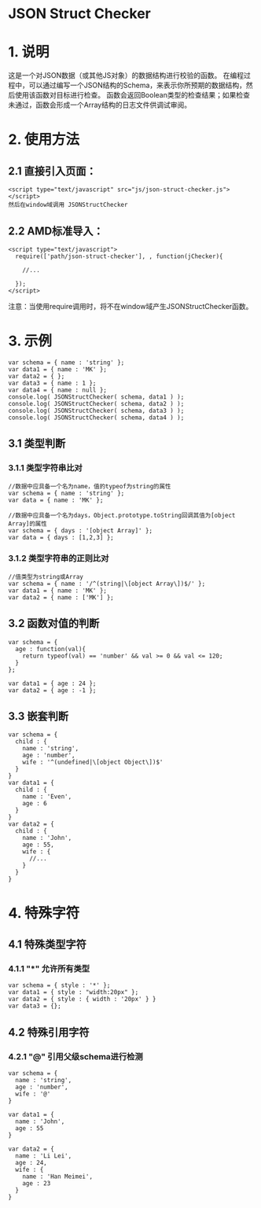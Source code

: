 JSON Struct Checker
================================
# 1. 说明
这是一个对JSON数据（或其他JS对象）的数据结构进行校验的函数。
在编程过程中，可以通过编写一个JSON结构的Schema，来表示你所预期的数据结构，然后使用该函数对目标进行检查。
函数会返回Boolean类型的检查结果；如果检查未通过，函数会形成一个Array结构的日志文件供调试审阅。

# 2. 使用方法
## 2.1 直接引入页面：
    <script type="text/javascript" src="js/json-struct-checker.js"></script>
    然后在window域调用 JSONStructChecker 
  
## 2.2 AMD标准导入：
    <script type="text/javascript">
      require(['path/json-struct-checker'], , function(jChecker){

        //...

      });
    </script>

注意：当使用require调用时，将不在window域产生JSONStructChecker函数。

# 3. 示例
    var schema = { name : 'string' };
    var data1 = { name : 'MK' };
    var data2 = { };
    var data3 = { name : 1 };
    var data4 = { name : null };
    console.log( JSONStructChecker( schema, data1 ) );
    console.log( JSONStructChecker( schema, data2 ) );
    console.log( JSONStructChecker( schema, data3 ) );
    console.log( JSONStructChecker( schema, data4 ) );

## 3.1 类型判断
### 3.1.1 类型字符串比对
    //数据中应具备一个名为name，值的typeof为string的属性
    var schema = { name : 'string' };
    var data = { name : 'MK' };

    //数据中应具备一个名为days，Object.prototype.toString回调其值为[object Array]的属性
    var schema = { days : '[object Array]' };
    var data = { days : [1,2,3] };

### 3.1.2 类型字符串的正则比对
    //值类型为string或Array
    var schema = { name : '/^(string|\[object Array\])$/' };
    var data1 = { name : 'MK' };
    var data2 = { name : ['MK'] };

## 3.2 函数对值的判断
    var schema = {
      age : function(val){
        return typeof(val) == 'number' && val >= 0 && val <= 120;
      }
    };

    var data1 = { age : 24 };
    var data2 = { age : -1 };

## 3.3 嵌套判断
    var schema = {
      child : {
        name : 'string',
        age : 'number',
        wife : '^(undefined|\[object Object\])$'
      }
    }
    var data1 = {
      child : {
        name : 'Even',
        age : 6
      }
    }
    var data2 = {
      child : {
        name : 'John',
        age : 55,
        wife : {
          //...
        }
      }
    }

# 4. 特殊字符
## 4.1 特殊类型字符
### 4.1.1 "*" 允许所有类型

    var schema = { style : '*' };
    var data1 = { style : "width:20px" };
    var data2 = { style : { width : '20px' } }
    var data3 = {};

## 4.2 特殊引用字符
### 4.2.1 "@" 引用父级schema进行检测

    var schema = {
      name : 'string',
      age : 'number',
      wife : '@'
    }

    var data1 = {
      name : 'John',
      age : 55
    }

    var data2 = {
      name : 'Li Lei',
      age : 24,
      wife : {
        name : 'Han Meimei',
        age : 23
      }
    }

